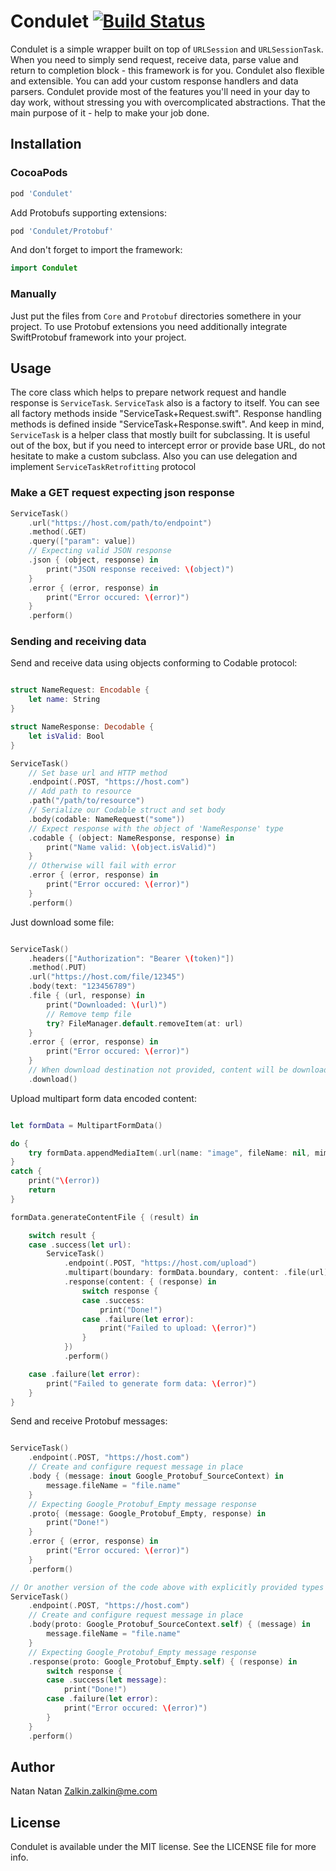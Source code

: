 # Condulet [![Build Status](https://travis-ci.com/kozlek/Condulet.svg?branch=master)](https://travis-ci.com/kozlek/Condulet)

Condulet is a simple wrapper built on top of `URLSession` and `URLSessionTask`. When you need to simply send request, receive data, parse value and return to completion block - this framework is for you. Condulet also flexible and extensible. You can add your custom response handlers and data parsers. Condulet provide most of the features you'll need in your day to day work, without stressing you with overcomplicated abstractions. That the main purpose of it - help to make your job done.

## Installation

### CocoaPods

```ruby
pod 'Condulet'
```


Add Protobufs supporting extensions:

```ruby
pod 'Condulet/Protobuf'
```


And don't forget to import the framework:

```swift
import Condulet
```

### Manually


Just put the files from `Core` and `Protobuf` directories somethere in your project. To use Protobuf extensions you need additionally integrate SwiftProtobuf framework into your project.


## Usage


The core class which helps to prepare network request and handle response is `ServiceTask`. `ServiceTask` also is a factory to itself. You can see all factory methods inside "ServiceTask+Request.swift". Response handling methods is defined inside "ServiceTask+Response.swift". And keep in mind, `ServiceTask` is a helper class that mostly built for subclassing. It is useful out of the box, but if you need to intercept error or provide base URL, do not hesitate to make a custom subclass. Also you can use delegation and implement  `ServiceTaskRetrofitting` protocol  

### Make a GET request expecting json response

```swift
ServiceTask()
    .url("https://host.com/path/to/endpoint")
    .method(.GET)
    .query(["param": value])
    // Expecting valid JSON response
    .json { (object, response) in
        print("JSON response received: \(object)")
    }
    .error { (error, response) in
        print("Error occured: \(error)")
    }
    .perform()
```

### Sending and receiving data


Send and receive data using objects conforming to Codable protocol:

```swift

struct NameRequest: Encodable {
    let name: String
}

struct NameResponse: Decodable {
    let isValid: Bool
}

ServiceTask()
    // Set base url and HTTP method
    .endpoint(.POST, "https://host.com")
    // Add path to resource
    .path("/path/to/resource")
    // Serialize our Codable struct and set body
    .body(codable: NameRequest("some"))
    // Expect response with the object of 'NameResponse' type
    .codable { (object: NameResponse, response) in
        print("Name valid: \(object.isValid)")
    }
    // Otherwise will fail with error
    .error { (error, response) in
        print("Error occured: \(error)")
    }
    .perform()
```


Just download some file:

```swift

ServiceTask()
    .headers(["Authorization": "Bearer \(token)"])
    .method(.PUT)
    .url("https://host.com/file/12345")
    .body(text: "123456789")
    .file { (url, response) in
        print("Downloaded: \(url)")
        // Remove temp file
        try? FileManager.default.removeItem(at: url)
    }
    .error { (error, response) in
        print("Error occured: \(error)")
    }
    // When download destination not provided, content will be downloaded and saved to temp file
    .download()
```


Upload multipart form data encoded content:

```swift

let formData = MultipartFormData()

do {
    try formData.appendMediaItem(.url(name: "image", fileName: nil, mimeType: nil, url: *url*))
}
catch {
    print("\(error))
    return
}

formData.generateContentFile { (result) in

    switch result {
    case .success(let url):
        ServiceTask()
            .endpoint(.POST, "https://host.com/upload")
            .multipart(boundary: formData.boundary, content: .file(url))
            .response(content: { (response) in
                switch response {
                case .success:
                    print("Done!")
                case .failure(let error):
                    print("Failed to upload: \(error)")
                }
            })
            .perform()

    case .failure(let error):
        print("Failed to generate form data: \(error)")
    }
}
```

Send and receive Protobuf messages:

```swift

ServiceTask()
    .endpoint(.POST, "https://host.com")
    // Create and configure request message in place
    .body { (message: inout Google_Protobuf_SourceContext) in
        message.fileName = "file.name"
    }
    // Expecting Google_Protobuf_Empty message response
    .proto{ (message: Google_Protobuf_Empty, response) in
        print("Done!")
    }
    .error { (error, response) in
        print("Error occured: \(error)")
    }
    .perform()

// Or another version of the code above with explicitly provided types
ServiceTask()
    .endpoint(.POST, "https://host.com")
    // Create and configure request message in place
    .body(proto: Google_Protobuf_SourceContext.self) { (message) in
        message.fileName = "file.name"
    }
    // Expecting Google_Protobuf_Empty message response
    .response(proto: Google_Protobuf_Empty.self) { (response) in
        switch response {
        case .success(let message):
            print("Done!")
        case .failure(let error):
            print("Error occured: \(error)")
        }
    }
    .perform()
```

## Author


Natan Natan Zalkin.zalkin@me.com

## License


Condulet is available under the MIT license. See the LICENSE file for more info.
